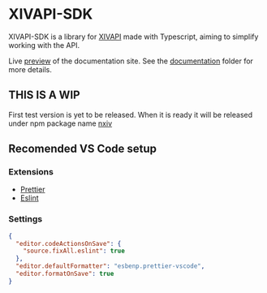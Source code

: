 # XIVAPI-SDK

XIVAPI-SDK is a library for [XIVAPI](https://xivapi.com/) made with Typescript, aiming to simplify working with the API.

Live [preview](https://xivapi-sdk.netlify.app/) of the documentation site. See the [documentation](./docs) folder for more details.

## THIS IS A WIP
First test version is yet to be released. When it is ready it will be released under npm package name [nxiv](https://www.npmjs.com/package/nxiv)

## Recomended VS Code setup

### Extensions

- [Prettier](https://marketplace.visualstudio.com/items?itemName=esbenp.prettier-vscode)
- [Eslint](https://marketplace.visualstudio.com/items?itemName=dbaeumer.vscode-eslint)

### Settings

```json
{
  "editor.codeActionsOnSave": {
    "source.fixAll.eslint": true
  },
  "editor.defaultFormatter": "esbenp.prettier-vscode",
  "editor.formatOnSave": true
}
```
